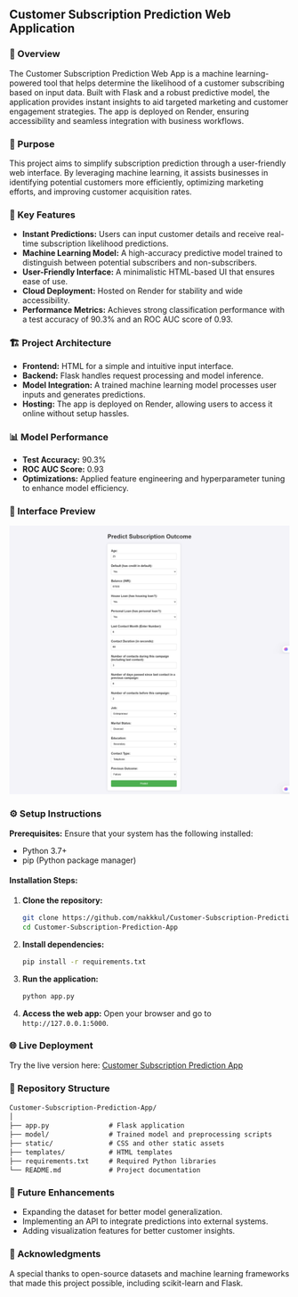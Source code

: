 ## Customer Subscription Prediction Web Application

### 📜 Overview
The Customer Subscription Prediction Web App is a machine learning-powered tool that helps determine the likelihood of a customer subscribing based on input data. Built with Flask and a robust predictive model, the application provides instant insights to aid targeted marketing and customer engagement strategies. The app is deployed on Render, ensuring accessibility and seamless integration with business workflows.

### 🎯 Purpose
This project aims to simplify subscription prediction through a user-friendly web interface. By leveraging machine learning, it assists businesses in identifying potential customers more efficiently, optimizing marketing efforts, and improving customer acquisition rates.

### 🚀 Key Features
- **Instant Predictions:** Users can input customer details and receive real-time subscription likelihood predictions.
- **Machine Learning Model:** A high-accuracy predictive model trained to distinguish between potential subscribers and non-subscribers.
- **User-Friendly Interface:** A minimalistic HTML-based UI that ensures ease of use.
- **Cloud Deployment:** Hosted on Render for stability and wide accessibility.
- **Performance Metrics:** Achieves strong classification performance with a test accuracy of 90.3% and an ROC AUC score of 0.93.

### 🏗️ Project Architecture
- **Frontend:** HTML for a simple and intuitive input interface.
- **Backend:** Flask handles request processing and model inference.
- **Model Integration:** A trained machine learning model processes user inputs and generates predictions.
- **Hosting:** The app is deployed on Render, allowing users to access it online without setup hassles.

### 📊 Model Performance
- **Test Accuracy:** 90.3%
- **ROC AUC Score:** 0.93
- **Optimizations:** Applied feature engineering and hyperparameter tuning to enhance model efficiency.

### 📸 Interface Preview
![App Interface](./images/inter.png)

### ⚙️ Setup Instructions

**Prerequisites:**
Ensure that your system has the following installed:
- Python 3.7+
- pip (Python package manager)

#### Installation Steps:
1. **Clone the repository:**
   ```bash
   git clone https://github.com/nakkkul/Customer-Subscription-Prediction-App.git
   cd Customer-Subscription-Prediction-App
   ```
2. **Install dependencies:**
   ```bash
   pip install -r requirements.txt
   ```
3. **Run the application:**
   ```bash
   python app.py
   ```
4. **Access the web app:**
   Open your browser and go to `http://127.0.0.1:5000`.

### 🌐 Live Deployment
Try the live version here: [Customer Subscription Prediction App](https://customer-subscription-prediction-app.onrender.com)

### 📂 Repository Structure
```
Customer-Subscription-Prediction-App/
│
├── app.py               # Flask application
├── model/               # Trained model and preprocessing scripts
├── static/              # CSS and other static assets
├── templates/           # HTML templates
├── requirements.txt     # Required Python libraries
└── README.md            # Project documentation
```

### 🔮 Future Enhancements
- Expanding the dataset for better model generalization.
- Implementing an API to integrate predictions into external systems.
- Adding visualization features for better customer insights.

### 🤝 Acknowledgments
A special thanks to open-source datasets and machine learning frameworks that made this project possible, including scikit-learn and Flask.
